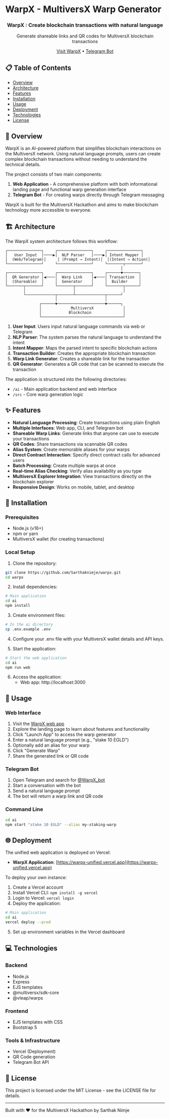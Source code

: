 # WarpX - MultiversX Warp Generator

<div align="center">
  <h3>WarpX : Create blockchain transactions with natural language</h3>
  <p>Generate shareable links and QR codes for MultiversX blockchain transactions</p>
  
  <div>
    <a href="https://warpx-unified.vercel.app" target="_blank">Visit WarpX</a> •
    <a href="https://t.me/WarpX_bot" target="_blank">Telegram Bot</a>
  </div>
</div>

## 📋 Table of Contents

- [Overview](#-overview)
- [Architecture](#-architecture)
- [Features](#-features)
- [Installation](#-installation)
- [Usage](#-usage)
- [Deployment](#-deployment)
- [Technologies](#-technologies)
- [License](#-license)

## 🚀 Overview

WarpX is an AI-powered platform that simplifies blockchain interactions on the MultiversX network. Using natural language prompts, users can create complex blockchain transactions without needing to understand the technical details.

The project consists of two main components:
1. **Web Application** - A comprehensive platform with both informational landing page and functional warp generation interface
2. **Telegram Bot** - For creating warps directly through Telegram messaging

WarpX is built for the MultiversX Hackathon and aims to make blockchain technology more accessible to everyone.

## 🏗️ Architecture

The WarpX system architecture follows this workflow:

```
┌───────────────┐     ┌───────────────┐     ┌───────────────┐
│   User Input  │────▶│  NLP Parser   │────▶│ Intent Mapper │
│  (Web/Telegram)│     │ (Prompt → Intent)│  │(Intent → Action)│
└───────────────┘     └───────────────┘     └───────┬───────┘
                                                   │
┌───────────────┐     ┌───────────────┐     ┌──────▼───────┐
│  QR Generator │◀────│  Warp Link    │◀────│ Transaction  │
│  (Shareable)  │     │  Generator    │     │  Builder     │
└───────┬───────┘     └───────┬───────┘     └───────┬──────┘
        │                     │                     │
        └─────────────┬───────┴─────────────┬──────┘
                      │                     │
               ┌──────▼─────────────────────▼──────┐
               │             MultiversX             │
               │            Blockchain              │
               └────────────────────────────────────┘
```

1. **User Input**: Users input natural language commands via web or Telegram
2. **NLP Parser**: The system parses the natural language to understand the intent
3. **Intent Mapper**: Maps the parsed intent to specific blockchain actions
4. **Transaction Builder**: Creates the appropriate blockchain transaction
5. **Warp Link Generator**: Creates a shareable link for the transaction
6. **QR Generator**: Generates a QR code that can be scanned to execute the transaction

The application is structured into the following directories:
- `/ai` - Main application backend and web interface
- `/src` - Core warp generation logic

## ✨ Features

- **Natural Language Processing**: Create transactions using plain English
- **Multiple Interfaces**: Web app, CLI, and Telegram bot
- **Shareable Warp Links**: Generate links that anyone can use to execute your transactions
- **QR Codes**: Share transactions via scannable QR codes
- **Alias System**: Create memorable aliases for your warps
- **Direct Contract Interaction**: Specify direct contract calls for advanced users
- **Batch Processing**: Create multiple warps at once
- **Real-time Alias Checking**: Verify alias availability as you type
- **MultiversX Explorer Integration**: View transactions directly on the blockchain explorer
- **Responsive Design**: Works on mobile, tablet, and desktop

## 🔧 Installation

### Prerequisites
- Node.js (v16+)
- npm or yarn
- MultiversX wallet (for creating transactions)

### Local Setup

1. Clone the repository:
```bash
git clone https://github.com/Sarthaknimje/warpx.git
cd warpx
```

2. Install dependencies:
```bash
# Main application
cd ai
npm install
```

3. Create environment files:
```bash
# In the ai directory
cp .env.example .env
```

4. Configure your .env file with your MultiversX wallet details and API keys.

5. Start the application:
```bash
# Start the web application
cd ai
npm run web
```

6. Access the application:
   - Web app: http://localhost:3000

## 📱 Usage

### Web Interface

1. Visit the [WarpX web app](https://warpx-unified.vercel.app)
2. Explore the landing page to learn about features and functionality
3. Click "Launch App" to access the warp generator
4. Enter a natural language prompt (e.g., "stake 10 EGLD")
5. Optionally add an alias for your warp
6. Click "Generate Warp"
7. Share the generated link or QR code

### Telegram Bot

1. Open Telegram and search for [@WarpX_bot](https://t.me/WarpX_bot)
2. Start a conversation with the bot
3. Send a natural language prompt
4. The bot will return a warp link and QR code

### Command Line

```bash
cd ai
npm start "stake 10 EGLD" --alias my-staking-warp
```

## 🌐 Deployment

The unified web application is deployed on Vercel:

- **WarpX Application**: [https://warpx-unified.vercel.app](https://warpx-unified.vercel.app)

To deploy your own instance:

1. Create a Vercel account
2. Install Vercel CLI: `npm install -g vercel`
3. Login to Vercel: `vercel login`
4. Deploy the application:
```bash
# Main application
cd ai
vercel deploy --prod
```

5. Set up environment variables in the Vercel dashboard

## 💻 Technologies

### Backend
- Node.js
- Express
- EJS templates
- @multiversx/sdk-core
- @vleap/warps

### Frontend
- EJS templates with CSS
- Bootstrap 5

### Tools & Infrastructure
- Vercel (Deployment)
- QR Code generation
- Telegram Bot API

## 📄 License

This project is licensed under the MIT License - see the LICENSE file for details.

---

Built with ❤️ for the MultiversX Hackathon by Sarthak Nimje 
